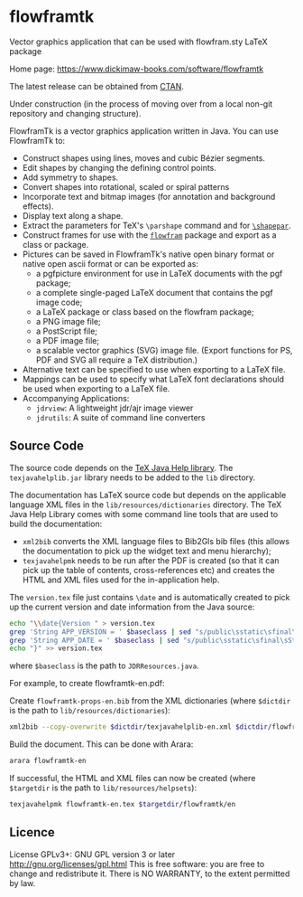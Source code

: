 # flowframtk
Vector graphics application that can be used with flowfram.sty LaTeX package

Home page: https://www.dickimaw-books.com/software/flowframtk

The latest release can be obtained from [CTAN](https://ctan.org/pkg/flowframtk).

Under construction (in the process of moving over from a local
non-git repository and changing structure).

FlowframTk is a vector graphics application written in Java. You can use FlowframTk to:

 - Construct shapes using lines, moves and cubic Bézier segments.
 - Edit shapes by changing the defining control points.
 - Add symmetry to shapes.
 - Convert shapes into rotational, scaled or spiral patterns
 - Incorporate text and bitmap images (for annotation and background effects).
 - Display text along a shape.
 - Extract the parameters for TeX's `\parshape` command and for [`\shapepar`](https://ctan.org/pkg/shapepar).
 - Construct frames for use with the [`flowfram`](https://ctan.org/pkg/flowfram) package and export as a class or package.
 - Pictures can be saved in FlowframTk's native open binary format or native open ascii format or can be exported as:
   + a pgfpicture environment for use in LaTeX documents with the pgf package;
   + a complete single-paged LaTeX document that contains the pgf image code;
   + a LaTeX package or class based on the flowfram package;
   + a PNG image file;
   + a PostScript file;
   + a PDF image file;
   + a scalable vector graphics (SVG) image file.
   (Export functions for PS, PDF and SVG all require a TeX distribution.) 
 - Alternative text can be specified to use when exporting to a LaTeX file.
 - Mappings can be used to specify what LaTeX font declarations should be used when exporting to a LaTeX file.
 - Accompanying Applications: 
   + `jdrview`: A lightweight jdr/ajr image viewer
   + `jdrutils`: A suite of command line converters

## Source Code

The source code depends on the [TeX Java Help library](https://github.com/nlct/texjavahelp).
The `texjavahelplib.jar` library needs to be added to the `lib`
directory.

The documentation has LaTeX source code but depends on the
applicable language XML files in the `lib/resources/dictionaries`
directory. The TeX Java Help Library comes with some command line
tools that are used to build the documentation:

 - `xml2bib` converts the XML language files to Bib2Gls bib files
   (this allows the documentation to pick up the widget text and
   menu hierarchy);
 - `texjavahelpmk` needs to be run after the PDF is created (so that
   it can pick up the table of contents, cross-references etc)
   and creates the HTML and XML files used for the in-application
   help.

The `version.tex` file just contains `\date` and is automatically
created to pick up the current version and date information from the
Java source:
```bash
echo "\\date{Version " > version.tex
grep 'String APP_VERSION = ' $baseclass | sed "s/public\sstatic\sfinal\sString\sAPP_VERSION\s=//" | tr -d "\"\; " >> version.tex
grep 'String APP_DATE = ' $baseclass | sed "s/public\sstatic\sfinal\sString\sAPP_DATE\s=//" | tr -d "\"\; " >> version.tex
echo "}" >> version.tex
```
where `$baseclass` is the path to `JDRResources.java`.

For example, to create flowframtk-en.pdf:

Create `flowframtk-props-en.bib` from the XML dictionaries
    (where `$dictdir` is the path to `lib/resources/dictionaries`):
```bash
xml2bib --copy-overwrite $dictdir/texjavahelplib-en.xml $dictdir/flowframtk-en.xml $dictdir/jdrcommon-en.xml -o flowframtk-props-en.bib
```

Build the document. This can be done with Arara:
```bash
arara flowframtk-en
```

If successful, the HTML and XML files can now be created (where
`$targetdir` is the path to `lib/resources/helpsets`):
```bash
texjavahelpmk flowframtk-en.tex $targetdir/flowframtk/en
```

## Licence

License GPLv3+: GNU GPL version 3 or later
http://gnu.org/licenses/gpl.html
This is free software: you are free to change and redistribute it.
There is NO WARRANTY, to the extent permitted by law.
